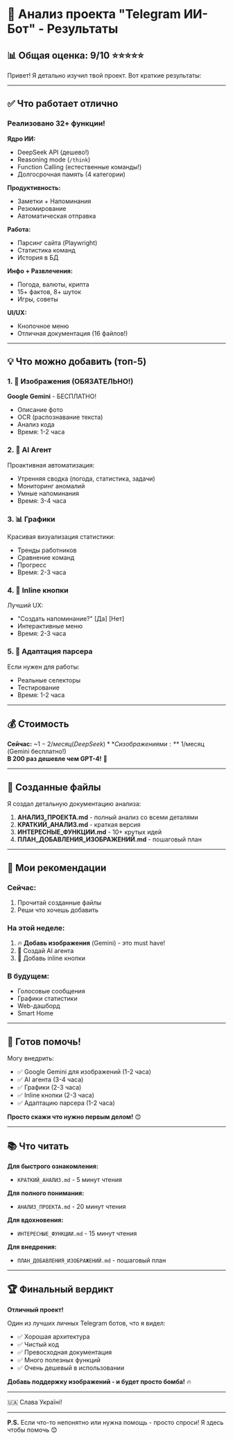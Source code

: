# 🎯 Анализ проекта "Telegram ИИ-Бот" - Результаты

## 📊 Общая оценка: **9/10** ⭐⭐⭐⭐⭐

Привет! Я детально изучил твой проект. Вот краткие результаты:

---

## ✅ Что работает отлично

### Реализовано 32+ функции! 

**Ядро ИИ:**
- DeepSeek API (дешево!)
- Reasoning mode (`/think`)
- Function Calling (естественные команды!)
- Долгосрочная память (4 категории)

**Продуктивность:**
- Заметки + Напоминания
- Резюмирование
- Автоматическая отправка

**Работа:**
- Парсинг сайта (Playwright)
- Статистика команд
- История в БД

**Инфо + Развлечения:**
- Погода, валюты, крипта
- 15+ фактов, 8+ шуток
- Игры, советы

**UI/UX:**
- Кнопочное меню
- Отличная документация (16 файлов!)

---

## 💡 Что можно добавить (топ-5)

### 1. 📸 Изображения (ОБЯЗАТЕЛЬНО!)
**Google Gemini** - БЕСПЛАТНО!
- Описание фото
- OCR (распознавание текста)
- Анализ кода
- Время: 1-2 часа

### 2. 🤖 AI Агент
Проактивная автоматизация:
- Утренняя сводка (погода, статистика, задачи)
- Мониторинг аномалий
- Умные напоминания
- Время: 3-4 часа

### 3. 📊 Графики
Красивая визуализация статистики:
- Тренды работников
- Сравнение команд
- Прогресс
- Время: 2-3 часа

### 4. 🎨 Inline кнопки
Лучший UX:
- "Создать напоминание?" [Да] [Нет]
- Интерактивные меню
- Время: 2-3 часа

### 5. 🔧 Адаптация парсера
Если нужен для работы:
- Реальные селекторы
- Тестирование
- Время: 1-2 часа

---

## 💰 Стоимость

**Сейчас:** ~$1-2/месяц (DeepSeek)  
**С изображениями:** ~$1/месяц (Gemini бесплатно!)  
**В 200 раз дешевле чем GPT-4!** 🎉

---

## 📁 Созданные файлы

Я создал детальную документацию анализа:

1. **АНАЛИЗ_ПРОЕКТА.md** - полный анализ со всеми деталями
2. **КРАТКИЙ_АНАЛИЗ.md** - краткая версия
3. **ИНТЕРЕСНЫЕ_ФУНКЦИИ.md** - 10+ крутых идей
4. **ПЛАН_ДОБАВЛЕНИЯ_ИЗОБРАЖЕНИЙ.md** - пошаговый план

---

## 🎯 Мои рекомендации

### Сейчас:
1. Прочитай созданные файлы
2. Реши что хочешь добавить

### На этой неделе:
1. 🔥 **Добавь изображения** (Gemini) - это must have!
2. 🤖 Создай AI агента
3. 🎨 Добавь inline кнопки

### В будущем:
- Голосовые сообщения
- Графики статистики
- Web-дашборд
- Smart Home

---

## 🚀 Готов помочь!

Могу внедрить:
- ✅ Google Gemini для изображений (1-2 часа)
- ✅ AI агента (3-4 часа)
- ✅ Графики (2-3 часа)
- ✅ Inline кнопки (2-3 часа)
- ✅ Адаптацию парсера (1-2 часа)

**Просто скажи что нужно первым делом!** 😊

---

## 📚 Что читать

**Для быстрого ознакомления:**
- `КРАТКИЙ_АНАЛИЗ.md` - 5 минут чтения

**Для полного понимания:**
- `АНАЛИЗ_ПРОЕКТА.md` - 20 минут чтения

**Для вдохновения:**
- `ИНТЕРЕСНЫЕ_ФУНКЦИИ.md` - 15 минут чтения

**Для внедрения:**
- `ПЛАН_ДОБАВЛЕНИЯ_ИЗОБРАЖЕНИЙ.md` - пошаговый план

---

## 🏆 Финальный вердикт

**Отличный проект!** 

Один из лучших личных Telegram ботов, что я видел:
- ✅ Хорошая архитектура
- ✅ Чистый код
- ✅ Превосходная документация
- ✅ Много полезных функций
- ✅ Очень дешевый в использовании

**Добавь поддержку изображений - и будет просто бомба!** 🔥

---

🇺🇦 Слава Україні!

---

**P.S.** Если что-то непонятно или нужна помощь - просто спроси! Я здесь чтобы помочь 😊

